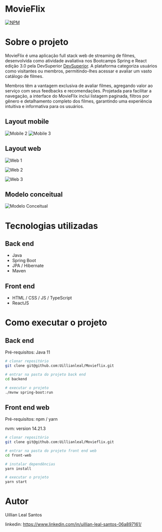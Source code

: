 # MovieFlix
[![NPM](https://img.shields.io/npm/l/react)](https://github.com/neliocursos/exemplo-readme/blob/main/LICENSE) 

# Sobre o projeto


MovieFlix é uma aplicação full stack web de streaming de filmes, desenvolvida como atividade avaliativa nos Bootcamps Spring e React edição 3.0 pela DevSuperior [DevSuperior](https://devsuperior.com.br/ "Site da DevSuperior"). A plataforma categoriza usuários como visitantes ou membros, permitindo-lhes acessar e avaliar um vasto catálogo de filmes.

Membros têm a vantagem exclusiva de avaliar filmes, agregando valor ao serviço com seus feedbacks e recomendações. Projetada para facilitar a navegação, a interface do MovieFlix inclui listagem paginada, filtros por gênero e detalhamento completo dos filmes, garantindo uma experiência intuitiva e informativa para os usuários.

## Layout mobile
![Mobile 2](https://github.com/Uillianleal/Movieflix/blob/main/assets/movieFlix1.png?raw=true) 
![Mobile 3](https://github.com/Uillianleal/Movieflix/blob/main/assets/movieFlix-responsivo2.png?raw=true)

## Layout web
![Web 1](https://github.com/Uillianleal/Movieflix/blob/main/assets/movieflix4.png?raw=true)

![Web 2](https://github.com/Uillianleal/Movieflix/blob/main/assets/movieflix2.png?raw=true)

![Web 3](https://github.com/Uillianleal/Movieflix/blob/main/assets/movieflix.png?raw=true)

## Modelo conceitual
![Modelo Conceitual](https://github.com/Uillianleal/Movieflix/blob/main/assets/modelo-conceitual.png?raw=true)

# Tecnologias utilizadas
## Back end
- Java
- Spring Boot
- JPA / Hibernate
- Maven
## Front end
- HTML / CSS / JS / TypeScript
- ReactJS

# Como executar o projeto

## Back end
Pré-requisitos: Java 11

```bash
# clonar repositório
git clone git@github.com:Uillianleal/Movieflix.git

# entrar na pasta do projeto back end
cd backend

# executar o projeto
./mvnw spring-boot:run
```

## Front end web
Pré-requisitos: npm / yarn 

nvm: version 14.21.3

```bash
# clonar repositório
git clone git@github.com:Uillianleal/Movieflix.git

# entrar na pasta do projeto front end web
cd front-web

# instalar dependências
yarn install

# executar o projeto
yarn start
```

# Autor
Uillian Leal Santos

linkedin: https://www.linkedin.com/in/uillian-leal-santos-06a897161/
